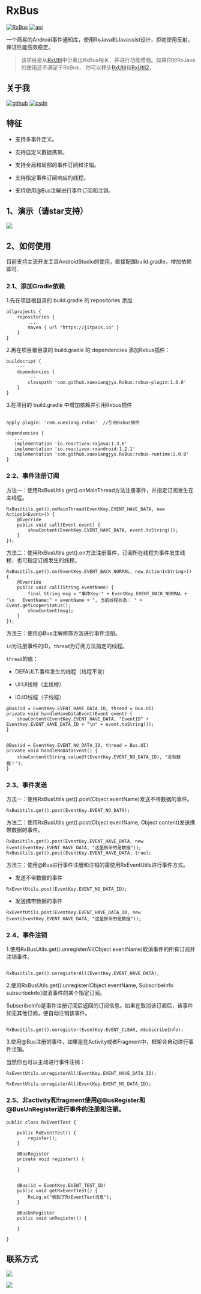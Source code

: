 # RxBus

[![RxBus][rxSvg]][rx]  [![api][apiSvg]][api]

一个简易的Android事件通知库，使用RxJava和Javassist设计，拒绝使用反射，保证性能高效稳定。

> 该项目是从[RxUtil](https://github.com/xuexiangjys/RxUtil)中分离出RxBus相关，并进行功能增强。如果你对RxJava的使用还不满足于RxBus， 你可以移步[RxUtil](https://github.com/xuexiangjys/RxUtil)和[RxUtil2](https://github.com/xuexiangjys/RxUtil2)。

## 关于我

[![github](https://img.shields.io/badge/GitHub-xuexiangjys-blue.svg)](https://github.com/xuexiangjys)   [![csdn](https://img.shields.io/badge/CSDN-xuexiangjys-green.svg)](http://blog.csdn.net/xuexiangjys)

## 特征

* 支持多事件定义。

* 支持自定义数据携带。

* 支持全局和局部的事件订阅和注销。

* 支持指定事件订阅响应的线程。

* 支持使用@Bus注解进行事件订阅和注销。

## 1、演示（请star支持）

![](https://github.com/xuexiangjys/RxUtil/blob/master/img/rxbus.gif)

## 2、如何使用
目前支持主流开发工具AndroidStudio的使用，直接配置build.gradle，增加依赖即可.

### 2.1、添加Gradle依赖

1.先在项目根目录的 build.gradle 的 repositories 添加:
```
allprojects {
    repositories {
        ...
        maven { url "https://jitpack.io" }
    }
}
```

2.再在项目根目录的 build.gradle 的 dependencies 添加Rxbus插件：

```
buildscript {
    ···
    dependencies {
        ···
        classpath 'com.github.xuexiangjys.RxBus:rxbus-plugin:1.0.0'
    }
}
```

3.在项目的 build.gradle 中增加依赖并引用Rxbus插件

```

apply plugin: 'com.xuexiang.rxbus'  //引用Rxbus插件

dependencies {
   ...
   implementation 'io.reactivex:rxjava:1.3.6'
   implementation 'io.reactivex:rxandroid:1.2.1'
   implementation 'com.github.xuexiangjys.RxBus:rxbus-runtime:1.0.0'
}
```

### 2.2、事件注册订阅

方法一：使用RxBusUtils.get().onMainThread方法注册事件，并指定订阅发生在主线程。

```
RxBusUtils.get().onMainThread(EventKey.EVENT_HAVE_DATA, new Action1<Event>() {
    @Override
    public void call(Event event) {
        showContent(EventKey.EVENT_HAVE_DATA, event.toString());
    }
});
```

方法二：使用RxBusUtils.get().on方法注册事件，订阅所在线程为事件发生线程，也可指定订阅发生的线程。

```
RxBusUtils.get().on(EventKey.EVENT_BACK_NORMAL, new Action1<String>() {
    @Override
    public void call(String eventName) {
        final String msg = "事件Key:" + EventKey.EVENT_BACK_NORMAL + "\n   EventName:" + eventName + ", 当前线程状态： " + Event.getLooperStatus();
        showContent(msg);
    }
});
```

方法三：使用@Bus注解修饰方法进行事件注册。

`id`为注册事件的ID，`thread`为订阅方法指定的线程。

`thread`的值：

* DEFAULT:事件发生的线程（线程不变）

* UI:UI线程（主线程）

* IO:IO线程（子线程）

```
@Bus(id = EventKey.EVENT_HAVE_DATA_ID, thread = Bus.UI)
private void handleHaveDataEvent(Event event) {
    showContent(EventKey.EVENT_HAVE_DATA, "EventID" + EventKey.EVENT_HAVE_DATA_ID + "\n" + event.toString());
}


@Bus(id = EventKey.EVENT_NO_DATA_ID, thread = Bus.UI)
private void handleNoDataEvent() {
    showContent(String.valueOf(EventKey.EVENT_NO_DATA_ID), "没有数据！");
}

```

### 2.3、事件发送

方法一：使用RxBusUtils.get().post(Object eventName)发送不带数据的事件。

```
RxBusUtils.get().post(EventKey.EVENT_NO_DATA);
```

方法二：使用RxBusUtils.get().post(Object eventName, Object content)发送携带数据的事件。

```
RxBusUtils.get().post(EventKey.EVENT_HAVE_DATA, new Event(EventKey.EVENT_HAVE_DATA, "这里携带的是数据"));
RxBusUtils.get().post(EventKey.EVENT_HAVE_DATA, true);
```

方法三：使用@Bus进行事件注册和注销的需使用RxEventUtils进行事件方式。

* 发送不带数据的事件

```
RxEventUtils.post(EventKey.EVENT_NO_DATA_ID);

```

* 发送携带数据的事件

```
RxEventUtils.post(EventKey.EVENT_HAVE_DATA_ID, new Event(EventKey.EVENT_HAVE_DATA, "这里携带的是数据"));

```

### 2.4、事件注销

1.使用RxBusUtils.get().unregisterAll(Object eventName)取消事件的所有订阅并注销事件。

```

RxBusUtils.get().unregisterAll(EventKey.EVENT_HAVE_DATA);

```

2.使用RxBusUtils.get().unregister(Object eventName, SubscribeInfo subscribeInfo)取消事件的某个指定订阅。

SubscribeInfo是事件注册订阅后返回的订阅信息。如果在取消该订阅后，该事件如无其他订阅，便自动注销该事件。

```

RxBusUtils.get().unregister(EventKey.EVENT_CLEAR, mSubscribeInfo);

```

3.使用@Bus注册的事件，如果是在Activity或者Fragment中，框架会自动进行事件注销。

当然你也可以主动进行事件注销：

```
RxEventUtils.unregisterAll(EventKey.EVENT_HAVE_DATA_ID);

RxEventUtils.unregisterAll(EventKey.EVENT_NO_DATA_ID);

```

### 2.5、非activity和fragment使用@BusRegister和@BusUnRegister进行事件的注册和注销。

```
public class RxEventTest {

    public RxEventTest() {
        register();
    }

    @BusRegister
    private void register() {

    }


    @Bus(id = EventKey.EVENT_TEST_ID)
    public void getRxEventTest() {
        RxLog.e("收到了RxEventTest消息");
    }

    @BusUnRegister
    public void unRegister() {

    }

}
```


## 联系方式

[![](https://img.shields.io/badge/%E7%82%B9%E6%88%91%E4%B8%80%E9%94%AE%E5%8A%A0%E5%85%A5QQ%E7%BE%A4-602082750-blue.svg)](http://shang.qq.com/wpa/qunwpa?idkey=2c3af4151f887393c821dddcee43120be5dd1a54c43d0a7eb2b369c089bcc978)

![](https://github.com/xuexiangjys/XPage/blob/master/img/qq_group.jpg)

[rxSvg]: https://img.shields.io/badge/RxBus-v1.0.0-brightgreen.svg
[rx]: https://github.com/xuexiangjys/RxBus
[apiSvg]: https://img.shields.io/badge/API-14+-brightgreen.svg
[api]: https://android-arsenal.com/api?level=14